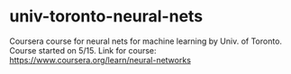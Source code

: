 # univ-toronto-neural-nets
Coursera course for neural nets for machine learning by Univ. of Toronto. Course started on 5/15.
Link for course: <https://www.coursera.org/learn/neural-networks>
